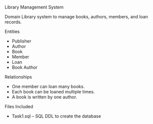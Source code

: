 Library Management System

Domain
Library system to manage books, authors, members, and loan records.

Entities
- Publisher
- Author
- Book
- Member
- Loan
- Book Author

 Relationships
- One member can loan many books.
- Each book can be loaned multiple times.
- A book is written by one author.

Files Included
- Task1.sql – SQL DDL to create the database
